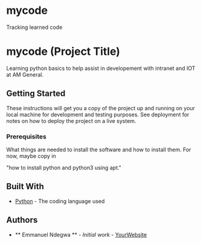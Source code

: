 # mycode
Tracking learned code
# mycode (Project Title)

Learning python basics to help assist in developement with intranet and IOT at AM General.

## Getting Started

These instructions will get you a copy of the project up and running on your local machine
for development and testing purposes. See deployment for notes on how to deploy the project
on a live system.


### Prerequisites

What things are needed to install the software and how to install them. For now, maybe copy in

"how to install python and python3 using apt."

## Built With

* [Python](https://www.python.org/) - The coding language used

## Authors

* ** Emmanuel Ndegwa ** - *Initial work* - [YourWebsite](https://example.com/)
